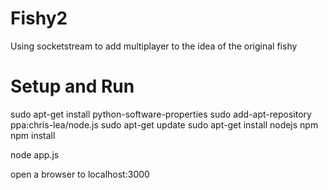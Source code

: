 # Fishy2
Using socketstream to add multiplayer to the idea of the original fishy

# Setup and Run
sudo apt-get install python-software-properties
sudo add-apt-repository ppa:chris-lea/node.js
sudo apt-get update
sudo apt-get install nodejs npm
npm install

node app.js

open a browser to localhost:3000

